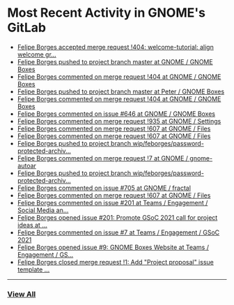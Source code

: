 # Most Recent Activity in GNOME's GitLab

<!-- BLOG-POST-LIST:START -->
- [Felipe Borges accepted merge request !404: welcome-tutorial: align welcome gr...](https://gitlab.gnome.org/GNOME/gnome-boxes/-/merge_requests/404)
- [Felipe Borges pushed to project branch master at GNOME / GNOME Boxes](https://gitlab.gnome.org/GNOME/gnome-boxes/-/commit/1b2b756e4261753329b676c179342d0511dcda6e)
- [Felipe Borges commented on merge request !404 at GNOME / GNOME Boxes](https://gitlab.gnome.org/GNOME/gnome-boxes/-/merge_requests/404#note_1022528)
- [Felipe Borges pushed to project branch master at Peter / GNOME Boxes](https://gitlab.gnome.org/p3732/gnome-boxes/-/compare/c8c9b785497cc7d37ee99b8bc70bed95dd4f6491...1b2b756e4261753329b676c179342d0511dcda6e)
- [Felipe Borges commented on merge request !404 at GNOME / GNOME Boxes](https://gitlab.gnome.org/GNOME/gnome-boxes/-/merge_requests/404#note_1022433)
- [Felipe Borges commented on issue #646 at GNOME / GNOME Boxes](https://gitlab.gnome.org/GNOME/gnome-boxes/-/issues/646#note_1019822)
- [Felipe Borges commented on merge request !935 at GNOME / Settings](https://gitlab.gnome.org/GNOME/gnome-control-center/-/merge_requests/935#note_1019815)
- [Felipe Borges commented on merge request !607 at GNOME / Files](https://gitlab.gnome.org/GNOME/nautilus/-/merge_requests/607#note_1019669)
- [Felipe Borges commented on merge request !607 at GNOME / Files](https://gitlab.gnome.org/GNOME/nautilus/-/merge_requests/607#note_1019635)
- [Felipe Borges pushed to project branch wip/feborges/password-protected-archiv...](https://gitlab.gnome.org/GNOME/nautilus/-/commit/55557c60926aac4c5db08f8e89029ce496aa3fb6)
- [Felipe Borges commented on merge request !7 at GNOME / gnome-autoar](https://gitlab.gnome.org/GNOME/gnome-autoar/-/merge_requests/7#note_1019589)
- [Felipe Borges pushed to project branch wip/feborges/password-protected-archiv...](https://gitlab.gnome.org/felipeborges/gnome-autoar/-/commit/5c676fcdb22c15955839766297ca3354826addf8)
- [Felipe Borges commented on issue #705 at GNOME / fractal](https://gitlab.gnome.org/GNOME/fractal/-/issues/705#note_1019571)
- [Felipe Borges commented on merge request !607 at GNOME / Files](https://gitlab.gnome.org/GNOME/nautilus/-/merge_requests/607#note_1018576)
- [Felipe Borges commented on issue #201 at Teams / Engagement / Social Media an...](https://gitlab.gnome.org/Teams/Engagement/Social-Media-and-News/-/issues/201#note_1018517)
- [Felipe Borges opened issue #201: Promote GSoC 2021 call for project ideas at ...](https://gitlab.gnome.org/Teams/Engagement/Social-Media-and-News/-/issues/201)
- [Felipe Borges commented on issue #7 at Teams / Engagement / GSoC 2021](https://gitlab.gnome.org/Teams/Engagement/gsoc-2021/-/issues/7#note_1017953)
- [Felipe Borges opened issue #9: GNOME Boxes Website at Teams / Engagement / GS...](https://gitlab.gnome.org/Teams/Engagement/gsoc-2021/-/issues/9)
- [Felipe Borges closed merge request !1: Add &quot;Project proposal&quot; issue template ...](https://gitlab.gnome.org/Teams/Engagement/gsoc-2021/-/merge_requests/1)
<!-- BLOG-POST-LIST:END -->

___

### [View All](https://gitlab.gnome.org/users/felipeborges/activity)
